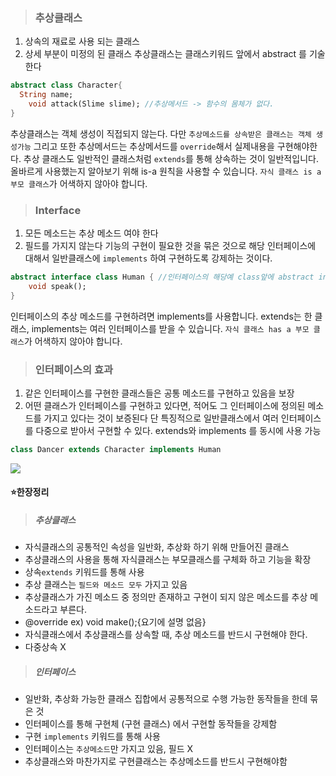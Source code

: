 
> ### 추상클래스
1. 상속의 재료로 사용 되는 클래스  
2. 상세 부분이 미정의 된 클래스
추상클래스는 클래스키워드 앞에서 abstract 를 기술 한다
```dart
abstract class Character{
  String name;
	void attack(Slime slime); //추상메서드 -> 함수의 몸체가 없다.
}
```
추상클래스는 객체 생성이 직접되지 않는다.
다만 `추상메소드를 상속받은 클래스는 객체 생성가능`
그리고 또한 추상메서드는 추상메서드를 `override`해서 실제내용을 구현해야한다.
추상 클래스도 일반적인 클래스처럼 `extends`를 통해 상속하는 것이 일반적입니다.
올바르게 사용했는지 알아보기 위해 is-a 원칙을 사용할 수 있습니다.
`자식 클래스 is a 부모 클래스`가 어색하지 않아야 합니다.

> ###   Interface
1. 모든 메소드는 추상 메소드 여야 한다
2. 필드를 가지지 않는다
기능의 구현이 필요한 것을 묶은 것으로 해당 인터페이스에 대해서
일반클래스에 `implements` 하여 구현하도록 강제하는 것이다.
```dart
abstract interface class Human { //인터페이스의 해당예 class앞에 abstract interface 붙임
	void speak();
}
```
인터페이스의 추상 메소드를 구현하려면 implements를 사용합니다.
extends는 한 클래스, implements는 여러 인터페이스를 받을 수 있습니다.
`자식 클래스 has a 부모 클래스`가 어색하지 않아야 합니다.

> ### 인터페이스의 효과
1. 같은 인터페이스를 구현한 클래스들은 공통 메소드를 구현하고 있음을 보장
2. 어떤 클래스가 인터페이스를 구현하고 있다면, 
적어도 그 인터페이스에 정의된 메소드를 가지고 있다는 것이 보증된다
 단 특징적으로 일반클래스에서 여러 인터페이스를 다중으로 받아서 구현할 수 있다.
extends와 implements 를 동시에 사용 가능
```dart
class Dancer extends Character implements Human
```
![](https://velog.velcdn.com/images/hee462/post/87248aea-3a75-4ca3-abc6-646d67a356c6/image.png)


#### ⭐️한장정리

> ##### 추상클래스
* 자식클래스의 공통적인 속성을 일반화, 추상화 하기 위해 만들어진 클래스
* 추상클래스의 사용을 통해 자식클래스는 부모클래스를 구체화 하고 기능을 확장
* 상속`extends` 키워드를 통해 사용
* 추상 클래스는 `필드와 메소드 모두` 가지고 있음
* 추상클래스가 가진 메소드 중 정의만 존재하고 구현이 되지 않은 메소드를 추상 메소드라고 부른다.
*   @override
ex) void make();{요기에 설명 없음}
* 자식클래스에서 추상클래스를 상속할 때, 추상 메소드를 반드시 구현해야 한다.
* 다중상속 X
> #####  인터페이스
* 일반화, 추상화 가능한 클래스 집합에서 공통적으로 수행 가능한 동작들을 한데 묶은 것
* 인터페이스를 통해 구현체 (구현 클래스) 에서 구현할 동작들을 강제함
* 구현 `implements` 키워드를 통해 사용
* 인터페이스는 `추상메소드`만 가지고 있음, 필드 X
* 추상클래스와 마찬가지로 구현클래스는 추상메소드를 반드시 구현해야함
